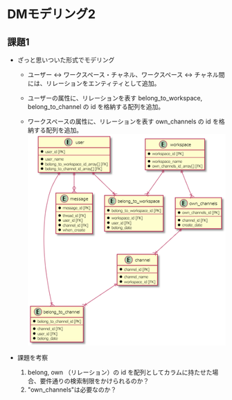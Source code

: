 # DMモデリング2
## 課題1
* ざっと思いついた形式でモデリング
  * ユーザー ↔ ワークスペース・チャネル、ワークスペース ↔ チャネル間には、リレーションをエンティティとして追加。

  * ユーザーの属性に、リレーションを表す belong_to_workspace, belong_to_channel の id を格納する配列を追加。

  * ワークスペースの属性に、リレーションを表す own_channels の id を格納する配列を追加。
![スキーマスケッチ](./No2/slack_db_modeling_1.png)
 
* 課題を考察
  1. belong, own （リレーション）の id を配列としてカラムに持たせた場合、要件通りの検索制限をかけられるのか？
  2. "own_channels"は必要なのか？
